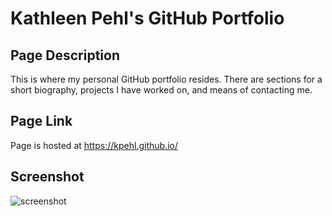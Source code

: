 # Kathleen Pehl's GitHub Portfolio

## Page Description
This is where my personal GitHub portfolio resides. There are sections for a short biography, projects I have worked on, and means of contacting me.

## Page Link
Page is hosted at  https://kpehl.github.io/

## Screenshot
![screenshot](https://kpehl.github.io/assets/images/KathleenPehlGitHubPortfolio.jpg)

